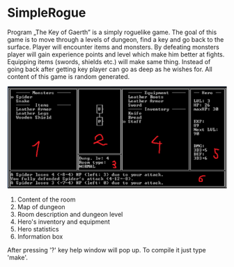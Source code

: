 # SimpleRogue
Program „The Key of Gaerth” is a simply roguelike game. The goal of this game is to move through a levels of dungeon, find a key and go back to the surface. Player will encounter items and monsters. By defeating monsters player will gain experience points and level which make him better at fights. Equipping items (swords, shields etc.) will make same thing. Instead of going back after getting key player can go as deep as he wishes for. All content of this game is random generated.


![screen_from_game](https://github.com/Batawi/SimpleRogue/blob/master/game_screen.png)

1. Content of the room
2. Map of dungeon
3. Room description and dungeon level
4. Hero's inventory and equipment
5. Hero statistics
6. Information box

After pressing '?' key help window will pop up. To compile it just type 'make'.

